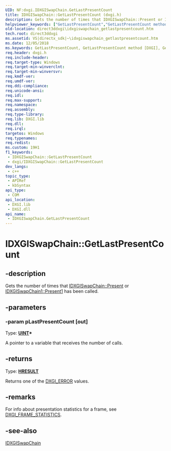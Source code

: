 ```yaml
---
UID: NF:dxgi.IDXGISwapChain.GetLastPresentCount
title: IDXGISwapChain::GetLastPresentCount (dxgi.h)
description: Gets the number of times that IDXGISwapChain::Present or IDXGISwapChain1::Present1 has been called.
helpviewer_keywords: ["GetLastPresentCount","GetLastPresentCount method [DXGI]","GetLastPresentCount method [DXGI]","IDXGISwapChain interface","IDXGISwapChain interface [DXGI]","GetLastPresentCount method","IDXGISwapChain.GetLastPresentCount","IDXGISwapChain::GetLastPresentCount","direct3ddxgi.idxgiswapchain_getlastpresentcount","dxgi/IDXGISwapChain::GetLastPresentCount","f6292a4d-50a6-18b3-5edc-a581c15fa784"]
old-location: direct3ddxgi\idxgiswapchain_getlastpresentcount.htm
tech.root: direct3ddxgi
ms.assetid: VS|directx_sdk|~\idxgiswapchain_getlastpresentcount.htm
ms.date: 12/05/2018
ms.keywords: GetLastPresentCount, GetLastPresentCount method [DXGI], GetLastPresentCount method [DXGI],IDXGISwapChain interface, IDXGISwapChain interface [DXGI],GetLastPresentCount method, IDXGISwapChain.GetLastPresentCount, IDXGISwapChain::GetLastPresentCount, direct3ddxgi.idxgiswapchain_getlastpresentcount, dxgi/IDXGISwapChain::GetLastPresentCount, f6292a4d-50a6-18b3-5edc-a581c15fa784
req.header: dxgi.h
req.include-header: 
req.target-type: Windows
req.target-min-winverclnt: 
req.target-min-winversvr: 
req.kmdf-ver: 
req.umdf-ver: 
req.ddi-compliance: 
req.unicode-ansi: 
req.idl: 
req.max-support: 
req.namespace: 
req.assembly: 
req.type-library: 
req.lib: DXGI.lib
req.dll: 
req.irql: 
targetos: Windows
req.typenames: 
req.redist: 
ms.custom: 19H1
f1_keywords:
 - IDXGISwapChain::GetLastPresentCount
 - dxgi/IDXGISwapChain::GetLastPresentCount
dev_langs:
 - c++
topic_type:
 - APIRef
 - kbSyntax
api_type:
 - COM
api_location:
 - DXGI.lib
 - DXGI.dll
api_name:
 - IDXGISwapChain.GetLastPresentCount
---
```


# IDXGISwapChain::GetLastPresentCount


## -description

Gets the number of times  that <a href="/windows/desktop/api/dxgi/nf-dxgi-idxgiswapchain-present">IDXGISwapChain::Present</a> or <a href="/windows/desktop/api/dxgi1_2/nf-dxgi1_2-idxgiswapchain1-present1">IDXGISwapChain1::Present1</a> has been called.

## -parameters

### -param pLastPresentCount [out]

Type: <b><a href="/windows/desktop/WinProg/windows-data-types">UINT</a>*</b>

A pointer to a variable that receives the number of calls.

## -returns

Type: <b><a href="/windows/win32/com/structure-of-com-error-codes">HRESULT</a></b>

Returns one of the <a href="/windows/desktop/direct3ddxgi/dxgi-error">DXGI_ERROR</a> values.

## -remarks

For info about presentation statistics for a frame, see <a href="/windows/desktop/api/dxgi/ns-dxgi-dxgi_frame_statistics">DXGI_FRAME_STATISTICS</a>.

## -see-also

<a href="/windows/desktop/api/dxgi/nn-dxgi-idxgiswapchain">IDXGISwapChain</a>